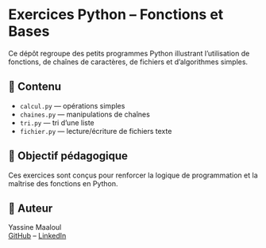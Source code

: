 # Exercices Python – Fonctions et Bases

Ce dépôt regroupe des petits programmes Python illustrant l’utilisation de fonctions, de chaînes de caractères, de fichiers et d’algorithmes simples.

## 📂 Contenu

- `calcul.py` — opérations simples
- `chaines.py` — manipulations de chaînes
- `tri.py` — tri d’une liste
- `fichier.py` — lecture/écriture de fichiers texte

## 🚀 Objectif pédagogique

Ces exercices sont conçus pour renforcer la logique de programmation et la maîtrise des fonctions en Python.

## 👤 Auteur

Yassine Maaloul  
[GitHub](https://github.com/maaloulyassine) – [LinkedIn](https://www.linkedin.com/public-profile/settings?lipi=urn%3Ali%3Apage%3Ad_flagship3_profile_self_edit_contact-info%3BU9I75z3xR9%2B4sP899ECSlA%3D%3D)
